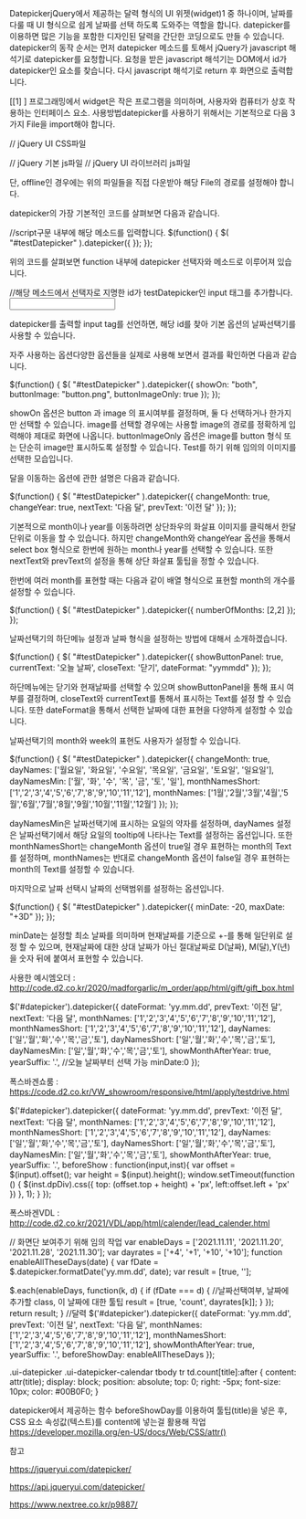 DatepickerjQuery에서 제공하는 달력 형식의 UI 위젯(widget)1 중 하나이며, 날짜를 다룰 때 UI 형식으로 쉽게 날짜를 선택 하도록 도와주는 역할을 합니다. datepicker를 이용하면 많은 기능을 포함한 디자인된 달력을 간단한 코딩으로도 만들 수 있습니다. datepicker의 동작 순서는 먼저 datepicker 메소드를 토해서 jQuery가 javascript 해석기로 datepicker를 요청합니다. 요청을 받은 javascript 해석기는 DOM에서 id가 datepicker인 요소를 찾습니다. 다시 javascript 해석기로 return 후 화면으로 출력합니다.

[[1]   ]    프로그래밍에서 widget은 작은 프로그램을 의미하며, 사용자와 컴퓨터가 상호 작용하는 인터페이스 요소.
사용방법datepicker를 사용하기 위해서는 기본적으로 다음 3가지 File을 import해야 합니다.

// jQuery UI CSS파일
<link rel="stylesheet" href="http://code.jquery.com/ui/1.8.18/themes/base/jquery-ui.css" type="text/css"/>
// jQuery 기본 js파일
<script src="http://ajax.googleapis.com/ajax/libs/jquery/1.7.1/jquery.min.js"></script>
// jQuery UI 라이브러리 js파일
<script src="http://code/jquery.com/ui/1.8.18/jquery-ui.min.js"></script>

단, offline인 경우에는 위의 파일들을 직접 다운받아 해당 File의 경로를 설정해야 합니다.

datepicker의 가장 기본적인 코드를 살펴보면 다음과 같습니다.

//script구문 내부에 해당 메소드를 입력합니다.
$(function() {
    $( "#testDatepicker" ).datepicker({
    });
});

위의 코드를 살펴보면 function 내부에 datepicker 선택자와 메소드로 이루어져 있습니다.

//해당 메소드에서 선택자로 지명한 id가 testDatepicker인 input 태그를 추가합니다.
<input type="text" id="testDatepicker">

datepicker를 출력할 input tag를 선언하면, 해당 id를 찾아 기본 옵션의 날짜선택기를 사용할 수 있습니다.

자주 사용하는 옵션다양한 옵션들을 실제로 사용해 보면서 결과를 확인하면 다음과 같습니다.

$(function() {
  $( "#testDatepicker" ).datepicker({
        showOn: "both", 
        buttonImage: "button.png", 
        buttonImageOnly: true 
  });
});

showOn 옵션은 button 과 image 의 표시여부를 결정하며, 둘 다 선택하거나 한가지만 선택할 수 있습니다. image를 선택할 경우에는 사용할 image의 경로를 정확하게 입력해야 제대로 화면에 나옵니다. buttonImageOnly 옵션은 image를 button 형식 또는 단순히 image만 표시하도록 설정할 수 있습니다. Test를 하기 위해 임의의 이미지를 선택한 모습입니다.

달을 이동하는 옵션에 관한 설명은 다음과 같습니다.

$(function() {
  $( "#testDatepicker" ).datepicker({
         changeMonth: true, 
         changeYear: true,
         nextText: '다음 달',
         prevText: '이전 달' 
  });
});

기본적으로 month이나 year를 이동하려면 상단좌우의 화살표 이미지를 클릭해서 한달 단위로 이동을 할 수 있습니다. 하지만 changeMonth와 changeYear 옵션을 통해서 select box 형식으로 한번에 원하는 month나 year를 선택할 수 있습니다. 또한 nextText와 prevText의 설정을 통해 상단 화살표 툴팁을 정할 수 있습니다.

한번에 여러 month를 표현할 때는 다음과 같이 배열 형식으로 표현할 month의 개수를 설정할 수 있습니다.

$(function() {
    $( "#testDatepicker" ).datepicker({
         numberOfMonths: [2,2]
  });
});

날짜선택기의 하단메뉴 설정과 날짜 형식을 설정하는 방법에 대해서 소개하겠습니다.

$(function() {
    $( "#testDatepicker" ).datepicker({
         showButtonPanel: true, 
         currentText: '오늘 날짜', 
         closeText: '닫기', 
         dateFormat: "yymmdd"
  });
});

하단메뉴에는 닫기와 현재날짜를 선택할 수 있으며 showButtonPanel을 통해 표시 여부를 결정하며, closeText와 currentText를 통해서 표시하는 Text를 설정 할 수 있습니다. 또한 dateFormat을 통해서 선택한 날짜에 대한 표현을 다양하게 설정할 수 있습니다.

날짜선택기의 month와 week의 표현도 사용자가 설정할 수 있습니다.

$(function() {
    $( "#testDatepicker" ).datepicker({
         changeMonth: true, 
         dayNames: ['월요일', '화요일', '수요일', '목요일', '금요일', '토요일', '일요일'],
         dayNamesMin: ['월', '화', '수', '목', '금', '토', '일'], 
         monthNamesShort: ['1','2','3','4','5','6','7','8','9','10','11','12'],
         monthNames: ['1월','2월','3월','4월','5월','6월','7월','8월','9월','10월','11월','12월']
  });
});

dayNamesMin은 날짜선택기에 표시하는 요일의 약자를 설정하며, dayNames 설정은 날짜선택기에서 해당 요일의 tooltip에 나타나는 Text를 설정하는 옵션입니다. 또한 monthNamesShort는 changeMonth 옵션이 true일 경우 표현하는 month의 Text를 설정하며, monthNames는 반대로 changeMonth 옵션이 false일 경우 표현하는 month의 Text를 설정할 수 있습니다.

마지막으로 날짜 선택시 날짜의 선택범위를 설정하는 옵션입니다.

$(function() {
    $( "#testDatepicker" ).datepicker({
         minDate: -20, 
         maxDate: "+3D"
  });
});

minDate는 설정할 최소 날짜를 의미하며 현재날짜를 기준으로 +-를 통해 일단위로 설정 할 수 있으며, 현재날짜에 대한 상대 날짜가 아닌 절대날짜로 D(날짜), M(달),Y(년)을 숫자 뒤에 붙여서 표현할 수 있습니다.

사용한 예시엠오더 : http://code.d2.co.kr/2020/madforgarlic/m_order/app/html/gift/gift_box.html

$('#datepicker').datepicker({
			dateFormat: 'yy.mm.dd',
			prevText: '이전 달',
			nextText: '다음 달',
			monthNames: ['1','2','3','4','5','6','7','8','9','10','11','12'],
			monthNamesShort: ['1','2','3','4','5','6','7','8','9','10','11','12'],
			dayNames: ['일','월','화','수','목','금','토'],
			dayNamesShort: ['일','월','화','수','목','금','토'],
			dayNamesMin: ['일','월','화','수','목','금','토'],
			showMonthAfterYear: true,
			yearSuffix: '.',
			//오늘 날짜부터 선택 가능
			minDate:0
		});

폭스바겐쇼룸 : https://code.d2.co.kr/VW_showroom/responsive/html/apply/testdrive.html

$('#datepicker').datepicker({
			dateFormat: 'yy.mm.dd',
			prevText: '이전 달',
			nextText: '다음 달',
			monthNames: ['1','2','3','4','5','6','7','8','9','10','11','12'],
			monthNamesShort: ['1','2','3','4','5','6','7','8','9','10','11','12'],
			dayNames: ['일','월','화','수','목','금','토'],
			dayNamesShort: ['일','월','화','수','목','금','토'],
			dayNamesMin: ['일','월','화','수','목','금','토'],
			showMonthAfterYear: true,
			yearSuffix: '.',
			beforeShow : function(input,inst){
				var offset = $(input).offset();
				var height = $(input).height();
				window.setTimeout(function () {
					$(inst.dpDiv).css({ top: (offset.top + height) + 'px', left:offset.left + 'px' })
				}, 1);
			}
		});

폭스바겐VDL : http://code.d2.co.kr/2021/VDL/app/html/calender/lead_calender.html

// 화면단 보여주기 위해 임의 작업
var enableDays = ['2021.11.11', '2021.11.20', '2021.11.28', '2021.11.30'];
var dayrates = ['+4', '+1', '+10', '+10'];
function enableAllTheseDays(date) {
  var fDate = $.datepicker.formatDate('yy.mm.dd', date);
  var result = [true, ''];

  $.each(enableDays, function(k, d) {
    if (fDate === d) {
      //날짜선택여부, 날짜에 추가할 class, 이 날짜에 대한 툴팁
      result = [true, 'count', dayrates[k]];
    }
  });
  return result;
}
//달력
$('#datepicker').datepicker({
  dateFormat: 'yy.mm.dd',
  prevText: '이전 달',
  nextText: '다음 달',
  monthNames: ['1','2','3','4','5','6','7','8','9','10','11','12'],
  monthNamesShort: ['1','2','3','4','5','6','7','8','9','10','11','12'],
  showMonthAfterYear: true,
  yearSuffix: '.',
  beforeShowDay: enableAllTheseDays
});

.ui-datepicker .ui-datepicker-calendar tbody tr td.count[title]:after {
    content: attr(title);
    display: block;
    position: absolute;
    top: 0;
    right: -5px;
    font-size: 10px;
    color: #00B0F0;
}

datepicker에서 제공하는 함수 beforeShowDay를 이용하여 툴팁(title)을 넣은 후, CSS 요소 속성값(텍스트)를 content에 넣는걸 활용해 작업 https://developer.mozilla.org/en-US/docs/Web/CSS/attr()

참고

https://jqueryui.com/datepicker/

https://api.jqueryui.com/datepicker/

https://www.nextree.co.kr/p9887/
